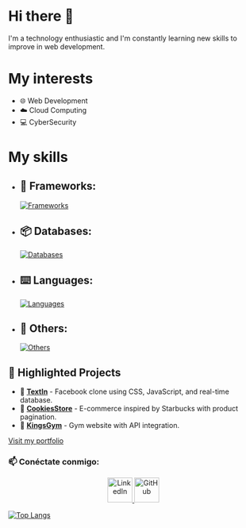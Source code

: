 # Hi there 👋

I'm a technology enthusiastic and I'm constantly learning new skills to improve in web development.

# My interests
- 🌐 Web Development
- ☁️ Cloud Computing
- 💻 CyberSecurity

# My skills
- ## 🚀 Frameworks:
  [![Frameworks](https://skillicons.dev/icons?i=django,react,nodejs,angular,flask&perline=5)](https://fabrz18.github.io/portafolio)
  
- ## 📦 Databases:
  [![Databases](https://skillicons.dev/icons?i=mysql,sqlite,postgres,mongodb&perline=5)]([https://skillicons.dev](https://fabrz18.github.io/portafolio))
- ## ⌨️ Languages:
  [![Languages](https://skillicons.dev/icons?i=c,cs,cpp,py,js,java,css,html,ruby,php&perline=5)](https://fabrz18.github.io/portafolio)
  
- ## 🔱 Others:
  [![Others](https://skillicons.dev/icons?i=gcp,aws,git,github,wordpress,azure,bootstrap,discord,figma,gmail,kali,linux,ps,redhat,powershell,stackoverflow,ts,visualstudio,vscode,windows&perline=5)](https://fabrz18.github.io/portafolio)


## 📌 **Highlighted Projects**
- 📝 **[TextIn](https://fabrz18.github.io/textin/)** - Facebook clone using CSS, JavaScript, and real-time database.  
- 🍪 **[CookiesStore](https://fabrz18.github.io/Cookies-Store/)** - E-commerce inspired by Starbucks with product pagination.  
- 💪 **[KingsGym](https://fabrz18.github.io/KingsGym/)** - Gym website with API integration.

[Visit my portfolio](https://fabrz18.github.io/portafolio)

### 📫 Conéctate conmigo:

<p align="center">
  <a href="https://www.linkedin.com/in/fabrizio-arturo-g-22b496325/" target="_blank">
    <img src="https://skillicons.dev/icons?i=linkedin" alt="LinkedIn" width="50">
  </a>
  <a href="https://github.com/Fabrz18" target="_blank">
    <img src="https://skillicons.dev/icons?i=github" alt="GitHub" width="50">
  </a>
  
</p>

[![Top Langs](https://github-readme-stats.vercel.app/api/top-langs/?username=fabrz18&layout=pie&theme=vision-friendly-dark&hide_border=true&border_radius=20&bg_color=151515)](https://github.com/anuraghazra/github-readme-stats)

